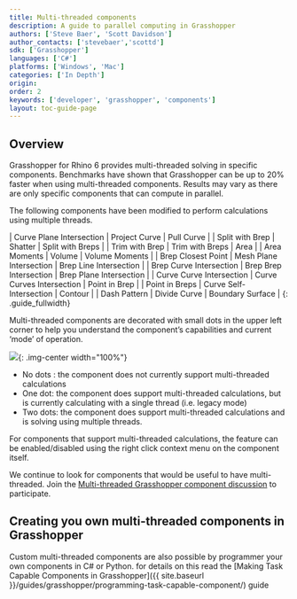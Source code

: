 ```yaml
---
title: Multi-threaded components
description: A guide to parallel computing in Grasshopper
authors: ['Steve Baer', 'Scott Davidson']
author_contacts: ['stevebaer','scottd']
sdk: ['Grasshopper']
languages: ['C#']
platforms: ['Windows', 'Mac']
categories: ['In Depth']
origin:
order: 2
keywords: ['developer', 'grasshopper', 'components']
layout: toc-guide-page
---
```



## Overview

Grasshopper for Rhino 6 provides multi-threaded solving in specific components. Benchmarks have shown that Grasshopper can be up to 20% faster when using multi-threaded components.  Results may vary as there are only specific components that can compute in parallel.

The following components have been modified to perform calculations using multiple threads.

| Curve Plane Intersection | Project Curve | Pull Curve |
| Split with Brep | Shatter | Split with Breps |
| Trim with Brep | Trim with Breps | Area |
| Area Moments | Volume | Volume Moments |
| Brep Closest Point | Mesh Plane Intersection | Brep Line Intersection |
| Brep Curve Intersection | Brep Brep Intersection | Brep Plane Intersection |
| Curve Curve Intersection | Curve Curves Intersection | Point in Brep |
| Point in Breps | Curve Self-Intersection | Contour |
| Dash Pattern | Divide Curve | Boundary Surface |
{: .guide_fullwidth}

Multi-threaded components are decorated with small dots in the upper left corner to help you understand the component’s capabilities and current ‘mode’ of operation.

<img src="{{ site.baseurl }}/images/gh-multi-threaded.png">{: .img-center  width="100%"}

* No dots : the component does not currently support multi-threaded calculations
* One dot: the component does support multi-threaded calculations, but is currently calculating with a single thread (i.e. legacy mode)
* Two dots: the component does support multi-threaded calculations and is solving using multiple threads.

For components that support multi-threaded calculations, the feature can be enabled/disabled using the right click context menu on the component itself.

We continue to look for components that would be useful to have multi-threaded.  Join the [Multi-threaded Grasshopper component discussion](https://discourse.mcneel.com/t/v6-feature-multi-threaded-gh-components/47049) to participate.

## Creating you own multi-threaded components in Grasshopper

Custom multi-threaded components are also possible by programmer your own components in C# or Python. for details on this read the [Making Task Capable Components in Grasshopper]({{ site.baseurl }}/guides/grasshopper/programming-task-capable-component/) guide
